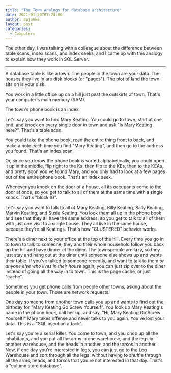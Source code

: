 ```yaml
---
title: "The Town Analogy for database architecture"
date: 2021-01-26T07:24:00
author: apjanke
layout: post
categories:
  - Computers
---
```


The other day, I was talking with a colleague about the difference between table scans, index scans, and index seeks, and I came up with this analogy to explain how they work in SQL Server.

---------------------------------------------------------------------------------------

A database table is like a town. The people in the town are your data. The houses they live in are disk blocks (or "pages"). The plot of land the town sits on is your disk.

You work in a little office up on a hill just past the outskirts of town. That's your computer's main memory (RAM).

The town's phone book is an index.

Let's say you want to find Mary Keating. You could go to town, start at one end, and knock on every single door in town and ask "Is Mary Keating here?". That's a table scan.

You could take the phone book, read the entire thing front to back, and make a note each time you find "Mary Keating", and then go to the address you found. That's an index scan.

Or, since you know the phone book is sorted alphabetically, you could open it up in the middle, flip right to the Ks, then flip to the KEs, then to the KEAs, and pretty soon you've found Mary, and you only had to look at a few pages out of the entire phone book. That's an index seek.

Whenever you knock on the door of a house, all its occupants come to the door at once, so you get to talk to all of them at the same time with a single knock. That's "block IO".

Let's say you want to talk to all of Mary Keating, Billy Keating, Sally Keating, Marvin Keating, and Susie Keating. You look them all up in the phone book and see that they all have the same address, so you get to talk to all of them with just one visit to a single house. They all live in the same house, because they're all Keatings. That's how "CLUSTERED" behavior works.

There's a diner next to your office at the top of the hill. Every time you go in to town to talk to someone, they and their whole household follow you back up the hill and have dinner at the diner. The townspeople are lazy, so they just stay and hang out at the diner until someone else shows up and wants their table. If you've talked to someone recently, and want to talk to them _or anyone else who lives in their house_ again, you can just zip over to the diner instead of going all the way in to town. This is the page cache, or just "cache".

Sometimes you get phone calls from people other towns, asking about the people in your town. Those are network requests.

One day someone from another town calls you up and wants to find out the birthday for "Mary Keating Go Screw Yourself". You look up Mary Keating's name in the phone book, call her up, and say, "Hi, Mary Keating Go Screw Yourself!" Mary takes offense and never talks to you again. You've lost your data. This is a "SQL injection attack".

Let's say you're a serial killer. You come to town, and you chop up all the inhabitants, and you put all the arms in one warehouse, and the legs in another warehouse, and the heads in another, and the torsos in another. Now, if one day you're interested in legs, you can just go to the Leg Warehouse and sort through all the legs, without having to shuffle through all the arms, heads, and torsos that you're not interested in that day. That's a "column store database".
